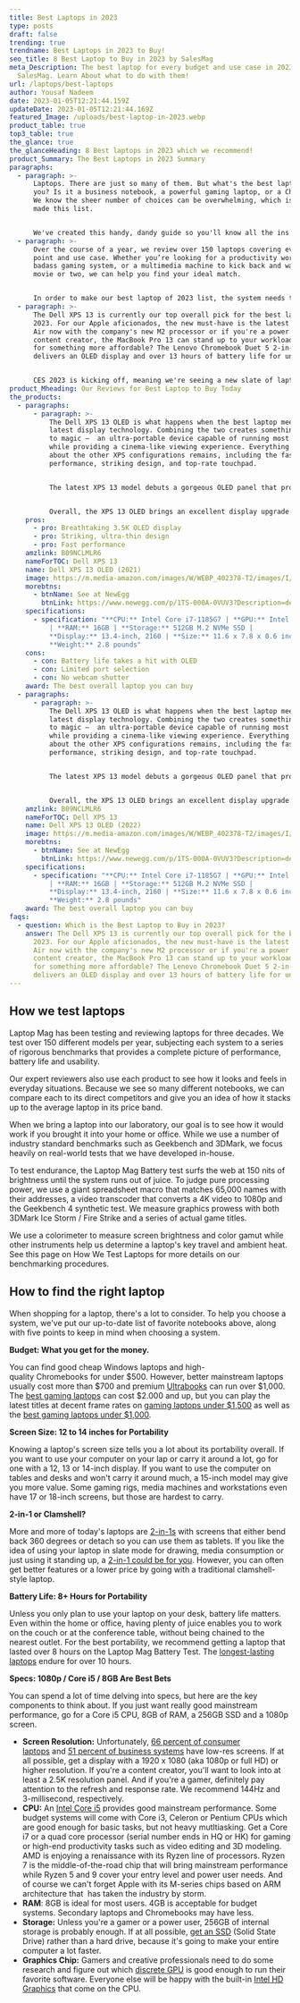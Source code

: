 ```yaml
---
title: Best Laptops in 2023
type: posts
draft: false
trending: true
trendname: Best Laptops in 2023 to Buy!
seo_title: 8 Best Laptop to Buy in 2023 by SalesMag
meta_Description: The best laptop for every budget and use case in 2023 by
  SalesMag. Learn About what to do with them!
url: /laptops/best-laptops
author: Yousaf Nadeem
date: 2023-01-05T12:21:44.159Z
updateDate: 2023-01-05T12:21:44.169Z
featured_Image: /uploads/best-laptop-in-2023.webp
product_table: true
top3_table: true
the_glance: true
the_glanceHeading: 8 Best laptops in 2023 which we recommend!
product_Summary: The Best Laptops in 2023 Summary
paragraphs:
  - paragraph: >-
      Laptops. There are just so many of them. But what's the best laptop for
      you? Is it a business notebook, a powerful gaming laptop, or a Chromebook?
      We know the sheer number of choices can be overwhelming, which is why we
      made this list.


      We've created this handy, dandy guide so you'll know all the ins and outs of your prospective system before you make the decision to hit the buy button. From advice on choosing screen size, to selecting between an SSD and HDD, to insider scoops on where to find the best prices on laptops, here are some essential tips for finding the right system for you.
  - paragraph: >-
      Over the course of a year, we review over 150 laptops covering every price
      point and use case. Whether you’re looking for a productivity workhorse, a
      badass gaming system, or a multimedia machine to kick back and watch a
      movie or two, we can help you find your ideal match. 


      In order to make our best laptop of 2023 list, the system needs to score at least 4 out of 5 stars on our reviews and deliver on the things shoppers care about most. In our evaluations, we focus on design and comfort, display quality, the keyboard and touchpad, performance, battery life, and especially value.
  - paragraph: >-
      The Dell XPS 13 is currently our top overall pick for the best laptop of
      2023. For our Apple aficionados, the new must-have is the latest MacBook
      Air now with the company's new M2 processor or if you're a power user or
      content creator, the MacBook Pro 13 can stand up to your workload. Looking
      for something more affordable? The Lenovo Chromebook Duet 5 2-in-1
      delivers an OLED display and over 13 hours of battery life for under $500.


      CES 2023 is kicking off, meaning we're seeing a new slate of laptops with next-gen processors and innovative designs. In fact, we're already seeing the best gaming laptops of CES 2023. There's plenty to look forward to from Dell, Lenovo, Asus, and more, and that means 2023 will see some potential contenders to take the title of best laptop.
product_Mheading: Our Reviews for Best Laptop to Buy Today
the_products:
  - paragraphs:
      - paragraph: >-
          The Dell XPS 13 OLED is what happens when the best laptop meets the
          latest display technology. Combining the two creates something close
          to magic —  an ultra-portable device capable of running most tasks
          while providing a cinema-like viewing experience. Everything we love
          about the other XPS configurations remains, including the fast
          performance, striking design, and top-rate touchpad. 


          The latest XPS 13 model debuts a gorgeous OLED panel that provides rich picture quality for when you're streaming movies at home or editing videos for work. Is it worth the tradeoff to battery life? If you need a high-res display, then yes. The 3.5K OLED display outlasted the 4K IPS config in our battery test and is capable of producing a wider range of colors. Equipped with an Intel Core i7-1185G7 CPU with 16GB of RAM, the XPS 13 is small but mighty.


          Overall, the XPS 13 OLED brings an excellent display upgrade to what was already our favorite laptop, and it does so without too many sacrifices.
    pros:
      - pro: Breathtaking 3.5K OLED display
      - pro: Striking, ultra-thin design
      - pro: Fast performance
    amzlink: B09NCLMLR6
    nameForTOC: Dell XPS 13
    name: Dell XPS 13 OLED (2021)
    image: https://m.media-amazon.com/images/W/WEBP_402378-T2/images/I/71ESTNS9jnL._AC_SL1418_.jpg
    morebtns:
      - btnName: See at NewEgg
        btnLink: https://www.newegg.com/p/1TS-000A-0VUV3?Description=dell%20xps&cm_re=dell_xps-_-9SIBFE4JBZ4002-_-Product
    specifications:
      - specification: "**CPU:** Intel Core i7-1185G7 | **GPU:** Intel Iris Xe Graphics
          | **RAM:** 16GB | **Storage:** 512GB M.2 NVMe SSD |
          **Display:** 13.4-inch, 2160 | **Size:** 11.6 x 7.8 x 0.6 inches |
          **Weight:** 2.8 pounds"
    cons:
      - con: Battery life takes a hit with OLED
      - con: Limited port selection
      - con: No webcam shutter
    award: The best overall laptop you can buy
  - paragraphs:
      - paragraph: >-
          The Dell XPS 13 OLED is what happens when the best laptop meets the
          latest display technology. Combining the two creates something close
          to magic —  an ultra-portable device capable of running most tasks
          while providing a cinema-like viewing experience. Everything we love
          about the other XPS configurations remains, including the fast
          performance, striking design, and top-rate touchpad. 


          The latest XPS 13 model debuts a gorgeous OLED panel that provides rich picture quality for when you're streaming movies at home or editing videos for work. Is it worth the tradeoff to battery life? If you need a high-res display, then yes. The 3.5K OLED display outlasted the 4K IPS config in our battery test and is capable of producing a wider range of colors. Equipped with an Intel Core i7-1185G7 CPU with 16GB of RAM, the XPS 13 is small but mighty.


          Overall, the XPS 13 OLED brings an excellent display upgrade to what was already our favorite laptop, and it does so without too many sacrifices.
    amzlink: B09NCLMLR6
    nameForTOC: Dell XPS 13
    name: Dell XPS 13 OLED (2022)
    image: https://m.media-amazon.com/images/W/WEBP_402378-T2/images/I/71ESTNS9jnL._AC_SL1418_.jpg
    morebtns:
      - btnName: See at NewEgg
        btnLink: https://www.newegg.com/p/1TS-000A-0VUV3?Description=dell%20xps&cm_re=dell_xps-_-9SIBFE4JBZ4002-_-Product
    specifications:
      - specification: "**CPU:** Intel Core i7-1185G7 | **GPU:** Intel Iris Xe Graphics
          | **RAM:** 16GB | **Storage:** 512GB M.2 NVMe SSD |
          **Display:** 13.4-inch, 2160 | **Size:** 11.6 x 7.8 x 0.6 inches |
          **Weight:** 2.8 pounds"
    award: The best overall laptop you can buy
faqs:
  - question: Which is the Best Laptop to Buy in 2023?
    answer: The Dell XPS 13 is currently our top overall pick for the best laptop of
      2023. For our Apple aficionados, the new must-have is the latest MacBook
      Air now with the company's new M2 processor or if you're a power user or
      content creator, the MacBook Pro 13 can stand up to your workload. Looking
      for something more affordable? The Lenovo Chromebook Duet 5 2-in-1
      delivers an OLED display and over 13 hours of battery life for under $500.
---
```

## How we test laptops

Laptop Mag has been testing and reviewing laptops for three decades. We test over 150 different models per year, subjecting each system to a series of rigorous benchmarks that provides a complete picture of performance, battery life and usability.

Our expert reviewers also use each product to see how it looks and feels in everyday situations. Because we see so many different notebooks, we can compare each to its direct competitors and give you an idea of how it stacks up to the average laptop in its price band.

When we bring a laptop into our laboratory, our goal is to see how it would work if you brought it into your home or office. While we use a number of industry standard benchmarks such as Geekbench and 3DMark, we focus heavily on real-world tests that we have developed in-house.

To test endurance, the Laptop Mag Battery test surfs the web at 150 nits of brightness until the system runs out of juice. To judge pure processing power, we use a giant spreadsheet macro that matches 65,000 names with their addresses, a video transcoder that converts a 4K video to 1080p and the Geekbench 4 synthetic test. We measure graphics prowess with both 3DMark Ice Storm / Fire Strike and a series of actual game titles.

We use a colorimeter to measure screen brightness and color gamut while other instruments help us determine a laptop's key travel and ambient heat. See this page on How We Test Laptops for more details on our benchmarking procedures.

## How to find the right laptop

When shopping for a laptop, there's a lot to consider. To help you choose a system, we've put our up-to-date list of favorite notebooks above, along with five points to keep in mind when choosing a system.

**Budget: What you get for the money.**

You can find good cheap Windows laptops and high-quality Chromebooks for under $500. However, better mainstream laptops usually cost more than $700 and premium [Ultrabooks](https://www.laptopmag.com/best-ultrabooks) can run over $1,000. The [best gaming laptops](https://www.laptopmag.com/articles/best-gaming-laptops) can cost $2.000 and up, but you can play the latest titles at decent frame rates on [gaming laptops under $1,500](https://www.laptopmag.com/articles/sub-1000-gaming-laptops) as well as the [best gaming laptops under $1,000](https://www.laptopmag.com/articles/sub-1000-gaming-laptops).

**Screen Size: 12 to 14 inches for Portability**

Knowing a laptop's screen size tells you a lot about its portability overall. If you want to use your computer on your lap or carry it around a lot, go for one with a 12, 13 or 14-inch display. If you want to use the computer on tables and desks and won't carry it around much, a 15-inch model may give you more value. Some gaming rigs, media machines and workstations even have 17 or 18-inch screens, but those are hardest to carry.

**2-in-1 or Clamshell?**

More and more of today's laptops are [2-in-1s](https://www.laptopmag.com/articles/best-2-in-1-laptops) with screens that either bend back 360 degrees or detach so you can use them as tablets. If you like the idea of using your laptop in slate mode for drawing, media consumption or just using it standing up, a [2-in-1 could be for you](https://www.laptopmag.com/articles/hybrid-laptop-buying-guide). However, you can often get better features or a lower price by going with a traditional clamshell-style laptop.

**Battery Life: 8+ Hours for Portability**

Unless you only plan to use your laptop on your desk, battery life matters. Even within the home or office, having plenty of juice enables you to work on the couch or at the conference table, without being chained to the nearest outlet. For the best portability, we recommend getting a laptop that lasted over 8 hours on the Laptop Mag Battery Test. The [longest-lasting laptops](https://www.laptopmag.com/articles/all-day-strong-longest-lasting-notebooks) endure for over 10 hours.

**Specs: 1080p / Core i5 / 8GB Are Best Bets**

You can spend a lot of time delving into specs, but here are the key components to think about. If you just want really good mainstream performance, go for a Core i5 CPU, 8GB of RAM, a 256GB SSD and a 1080p screen.

* **Screen Resolution:** Unfortunately, [66 percent of consumer laptops](https://www.laptopmag.com/articles/laptop-screen-resolution-ripoff) and [51 percent of business systems](https://www.laptopmag.com/articles/businesses-shouldnt-buy-1366-laptops) have low-res screens. If at all possible, get a display with a 1920 x 1080 (aka 1080p or full HD) or higher resolution. If you're a content creator, you'll want to look into at least a 2.5K resolution panel. And if you're a gamer, definitely pay attention to the refresh and response rate. We recommend 144Hz and 3-millisecond, respectively. 
* **CPU:** An [Intel Core i5](https://www.laptopmag.com/articles/cpu-comparison) provides good mainstream performance. Some budget systems will come with Core i3, Celeron or Pentium CPUs which are good enough for basic tasks, but not heavy mutltiasking. Get a Core i7 or a quad core processor (serial number ends in HQ or HK) for gaming or high-end productivity tasks such as video editing and 3D modeling. AMD is enjoying a renaissance with its Ryzen line of processors. Ryzen 7 is the middle-of-the-road chip that will bring mainstream performance while Ryzen 5 and 9 cover your entry level and power user needs. And of course we can't forget Apple with its M-series chips based on ARM architecture that  has taken the industry by storm.
* **RAM**: 8GB is ideal for most users. 4GB is acceptable for budget systems. Secondary laptops and Chromebooks may have less.
* **Storage:** Unless you're a gamer or a power user, 256GB of internal storage is probably enough. If at all possible, [get an SSD](https://www.laptopmag.com/articles/ssds-are-worth-it) (Solid State Drive) rather than a hard drive, because it's going to make your entire computer a lot faster.
* **Graphics Chip:** Gamers and creative professionals need to do some research and figure out which [discrete GPU](https://www.laptopmag.com/articles/gpu-comparison) is good enough to run their favorite software. Everyone else will be happy with the built-in [Intel HD Graphics](https://www.laptopmag.com/articles/intel-hd-graphics-comparison) that come on the CPU.